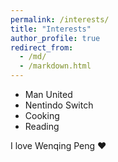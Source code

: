 ```yaml
---
permalink: /interests/
title: "Interests"
author_profile: true
redirect_from: 
  - /md/
  - /markdown.html
---
```


- Man United
- Nentindo Switch
- Cooking
- Reading

I love Wenqing Peng ❤️

